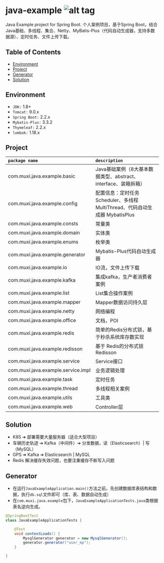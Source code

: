 java-example ![alt tag](https://api.travis-ci.org/phishman3579/java-algorithms-implementation.svg?branch=master)
==============================

Java Example project for Spring Boot. 个人案例项目，基于Spring Boot，结合Java基础、多线程、集合、Netty、MyBatis-Plus（代码自动生成器，支持多数据源）、定时任务、文件上传下载。

## Table of Contents
+ [Environment](https://github.com/loveisontheway/java-example#Environment)
+ [Project](https://github.com/loveisontheway/java-example#Project)
+ [Generator](https://github.com/loveisontheway/java-example#Generator)
+ [Solution](https://github.com/loveisontheway/java-example#Solution)

## Environment
+ `JDK:` 1.8+
+ `Tomcat:` 9.0.x
+ `Spring Boot:` 2.2.x
+ `Mybatis-Plus:` 3.3.2
+ `Thymeleaf:` 2.2.x
+ `lombok:` 1.18.x

## Project
| `package name` | `description` |
| :------ | :------ |
| com.muxi.java.example.basic | Java基础案例（8大基本数据类型、abstract、interface、装箱拆箱） |
| com.muxi.java.example.config | 配置信息：定时任务 Scheduler、多线程 MultiThread、代码自动生成器 MybatisPlus |
| com.muxi.java.example.consts | 常量类 |
| com.muxi.java.example.domain | 实体类 |
| com.muxi.java.example.enums | 枚举类 |
| com.muxi.java.example.generator | Mybatis-Plus代码自动生成器 |
| com.muxi.java.example.io | IO流，文件上传下载 |
| com.muxi.java.example.kafka | 集成kafka，生产者消费者案例 |
| com.muxi.java.example.list | List集合操作案例 |
| com.muxi.java.example.mapper | Mapper数据访问持久层 |
| com.muxi.java.example.netty | 网络编程 |
| com.muxi.java.example.office | 文档，POI |
| com.muxi.java.example.redis | 简单的Redis分布式锁，基于秒杀系统库存数实现 |
| com.muxi.java.example.redisson | 基于 Redis的分布式锁 Redisson |
| com.muxi.java.example.service | Service接口 |
| com.muxi.java.example.service.impl | 业务逻辑处理 |
| com.muxi.java.example.task | 定时任务 |
| com.muxi.java.example.thread | 多线程相关案例 |
| com.muxi.java.example.utils | 工具类 |
| com.muxi.java.example.web | Controller层 |

## Solution
+ K8S ➔ 部署需要大量服务器（适合大型项目）
+ 车辆历史轨迹 ➔ Kafka（中间件）➔ 分发数据，读（Elasticsearch）| 写（MySQL）
+ GPS ➔ Kafka ➔ Elasticsearch | MySQL
+ Redis 解决缓存失效问题，也要注重缓存不断写入问题

## Generator
- 在运行`JavaExampleApplication.main()`方法之前，先创建数据库表结构和数据，执行`db.sql`文件即可（库、表、数据自动生成）
- 在`com.muxi.java.example`包下，`JavaExampleApplicationTests.java`类根据表名逆向生成。
```java
@SpringBootTest
class JavaExampleApplicationTests {

	@Test
	void contextLoads() {
		MysqlGenerator generator = new MysqlGenerator();
		generator.generator("user_mp");
	}

}
```